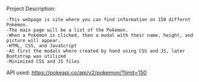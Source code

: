 Project Description:

	-This webpage is site where you can find information on 150 differnt Pokèmon.
	-The main page will be a list of the Pokèmon. 
	-When a Pokèmon is clicked, then a modal with their name, height, and picture will appear.
	-HTML, CSS, and JavaScript
	-At first the modals where created by hand using CSS and JS, later Bootstrap was utilized
	-Minimized CSS and JS files

API used:
https://pokeapi.co/api/v2/pokemon/?limit=150